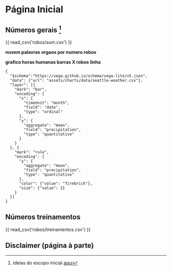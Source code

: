 # Página Inicial


## Números gerais [^1]

{{ read_csv('robos/sum.csv') }}

**nuvem palavras orgaos por numero robos**

**grafico horas humanas barras X robos linha**

```vegalite
{
  "$schema":"https://vega.github.io/schema/vega-lite/v5.json",
  "data": {"url": "assets/charts/data/seattle-weather.csv"},
  "layer": [{
    "mark": "bar",
    "encoding": {
      "x": {
        "timeUnit": "month",
        "field": "date",
        "type": "ordinal"
      },
      "y": {
        "aggregate": "mean",
        "field": "precipitation",
        "type": "quantitative"
      }
    }
  }, {
    "mark": "rule",
    "encoding": {
      "y": {
        "aggregate": "mean",
        "field": "precipitation",
        "type": "quantitative"
      },
      "color": {"value": "firebrick"},
      "size": {"value": 3}
    }
  }]
}
```

## Números treinamentos

{{ read_csv('robos/treinamentos.csv') }}

[^1]: ideias do escopo inicial [aqui](https://github.com/lab-mg/automatizacoes/issues/9#issue-1928943357)


## Disclaimer (página à parte)
